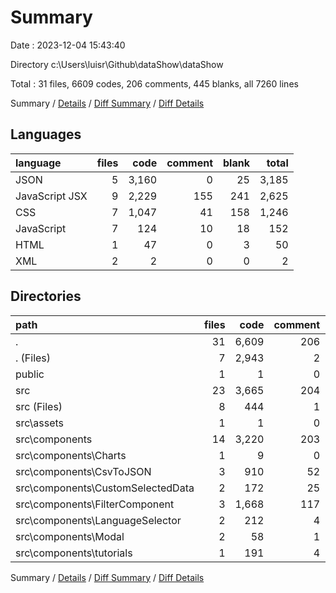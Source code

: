 # Summary

Date : 2023-12-04 15:43:40

Directory c:\\Users\\luisr\\Github\\dataShow\\dataShow

Total : 31 files,  6609 codes, 206 comments, 445 blanks, all 7260 lines

Summary / [Details](details.md) / [Diff Summary](diff.md) / [Diff Details](diff-details.md)

## Languages
| language | files | code | comment | blank | total |
| :--- | ---: | ---: | ---: | ---: | ---: |
| JSON | 5 | 3,160 | 0 | 25 | 3,185 |
| JavaScript JSX | 9 | 2,229 | 155 | 241 | 2,625 |
| CSS | 7 | 1,047 | 41 | 158 | 1,246 |
| JavaScript | 7 | 124 | 10 | 18 | 152 |
| HTML | 1 | 47 | 0 | 3 | 50 |
| XML | 2 | 2 | 0 | 0 | 2 |

## Directories
| path | files | code | comment | blank | total |
| :--- | ---: | ---: | ---: | ---: | ---: |
| . | 31 | 6,609 | 206 | 445 | 7,260 |
| . (Files) | 7 | 2,943 | 2 | 10 | 2,955 |
| public | 1 | 1 | 0 | 0 | 1 |
| src | 23 | 3,665 | 204 | 435 | 4,304 |
| src (Files) | 8 | 444 | 1 | 60 | 505 |
| src\\assets | 1 | 1 | 0 | 0 | 1 |
| src\\components | 14 | 3,220 | 203 | 375 | 3,798 |
| src\\components\\Charts | 1 | 9 | 0 | 2 | 11 |
| src\\components\\CsvToJSON | 3 | 910 | 52 | 130 | 1,092 |
| src\\components\\CustomSelectedData | 2 | 172 | 25 | 30 | 227 |
| src\\components\\FilterComponent | 3 | 1,668 | 117 | 169 | 1,954 |
| src\\components\\LanguageSelector | 2 | 212 | 4 | 27 | 243 |
| src\\components\\Modal | 2 | 58 | 1 | 9 | 68 |
| src\\components\\tutorials | 1 | 191 | 4 | 8 | 203 |

Summary / [Details](details.md) / [Diff Summary](diff.md) / [Diff Details](diff-details.md)